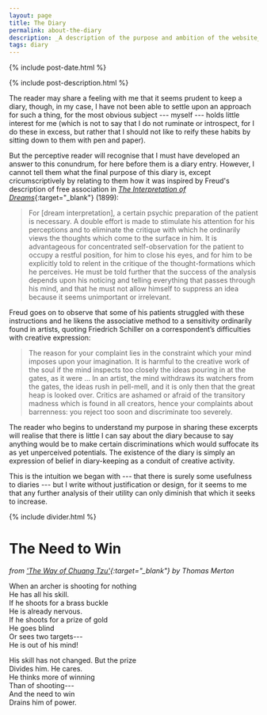 ```yaml
---
layout: page
title: The Diary
permalink: about-the-diary
description: _A description of the purpose and ambition of the website_ Diary, _such as these can be remarked upon without undermining the very same_
tags: diary
---
```

{% include post-date.html %}

{% include post-description.html %}

The reader may share a feeling with me that it seems prudent to keep a diary, though, in my case, I have not been able to settle upon an approach for such a thing, for the most obvious subject --- myself --- holds little interest for me (which is not to say that I do not ruminate or introspect, for I do these in excess, but rather that I should not like to reify these habits by sitting down to them with pen and paper).

But the perceptive reader will recognise that I must have developed an answer to this conundrum, for here before them is a diary entry. However, I cannot tell them what the final purpose of this diary is, except cricumscriptively by relating to them how it was inspired by Freud's description of free association in [*The Interpretation of Dreams*](https://www.gutenberg.org/ebooks/66048){:target="_blank"} (1899):

<!--more-->

> For [dream interpretation], a certain psychic preparation of the patient is necessary. A double effort is made to stimulate his attention for his perceptions and to eliminate the critique with which he ordinarily views the thoughts which come to the surface in him. It is advantageous for concentrated self-observation for the patient to occupy a restful position, for him to close his eyes, and for him to be explicitly told to relent in the critique of the thought-formations which he perceives. He must be told further that the success of the analysis depends upon his noticing and telling everything that passes through his mind, and that he must not allow himself to suppress an idea because it seems unimportant or irrelevant.

Freud goes on to observe that some of his patients struggled with these instructions and he likens the associative method to a sensitivity ordinarily found in artists, quoting Friedrich Schiller on a correspondent’s difficulties with creative expression:

> The reason for your complaint lies in the constraint which your mind imposes upon your imagination. It is harmful to the creative work of the soul if the mind inspects too closely the ideas pouring in at the gates, as it were … In an artist, the mind withdraws its watchers from the gates, the ideas rush in pell-mell, and it is only then that the great heap is looked over. Critics are ashamed or afraid of the transitory madness which is found in all creators, hence your complaints about barrenness: you reject too soon and discriminate too severely.

The reader who begins to understand my purpose in sharing these excerpts will realise that there is little I can say about the diary because to say anything would be to make certain discriminations which would suffocate its as yet unperceived potentials. The existence of the diary is simply an expression of belief in diary-keeping as a conduit of creative activity.

This is the intuition we began with --- that there is surely some usefulness to diaries --- but I write without justification or design, for it seems to me that any further analysis of their utility can only diminish that which it seeks to increase.

{% include divider.html %}

# The Need to Win

*from ['The Way of Chuang Tzu'](https://archive.org/details/wayofchuangtzu00mert/page/n7/mode/2up){:target="_blank"} by Thomas Merton*

When an archer is shooting for nothing<br />
He has all his skill.<br />
If he shoots for a brass buckle<br />
He is already nervous.<br />
If he shoots for a prize of gold<br />
He goes blind<br />
Or sees two targets---<br />
He is out of his mind!

His skill has not changed. But the prize<br />
Divides him. He cares.<br />
He thinks more of winning<br />
Than of shooting---<br />
And the need to win<br />
Drains him of power.